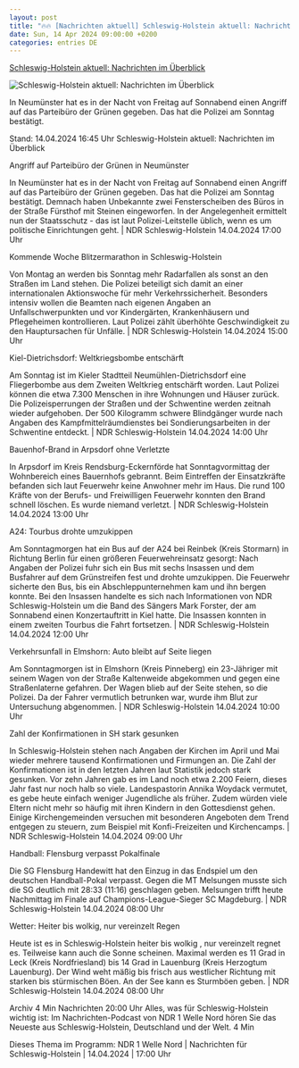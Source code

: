 ```yaml
---
layout: post
title: "🔥🔥 [Nachrichten aktuell] Schleswig-Holstein aktuell: Nachrichten im Überblick"
date: Sun, 14 Apr 2024 09:00:00 +0200
categories: entries DE
---
```

[Schleswig-Holstein aktuell: Nachrichten im Überblick](https://www.ndr.de/nachrichten/schleswig-holstein/Schleswig-Holstein-aktuell-Nachrichten-im-Ueberblick,news3816.html)

![Schleswig-Holstein aktuell: Nachrichten im Überblick](https://www.ndr.de/nachrichten/schleswig-holstein/nachrichtenkompakt126_v-contentxl.png)

In Neumünster hat es in der Nacht von Freitag auf Sonnabend einen Angriff auf das Parteibüro der Grünen gegeben. Das hat die Polizei am Sonntag bestätigt.

Stand: 14.04.2024 16:45 Uhr Schleswig-Holstein aktuell: Nachrichten im Überblick

Angriff auf Parteibüro der Grünen in Neumünster

In Neumünster hat es in der Nacht von Freitag auf Sonnabend einen Angriff auf das Parteibüro der Grünen gegeben. Das hat die Polizei am Sonntag bestätigt. Demnach haben Unbekannte zwei Fensterscheiben des Büros in der Straße Fürsthof mit Steinen eingeworfen. In der Angelegenheit ermittelt nun der Staatsschutz - das ist laut Polizei-Leitstelle üblich, wenn es um politische Einrichtungen geht. | NDR Schleswig-Holstein 14.04.2024 17:00 Uhr

Kommende Woche Blitzermarathon in Schleswig-Holstein

Von Montag an werden bis Sonntag mehr Radarfallen als sonst an den Straßen im Land stehen. Die Polizei beteiligt sich damit an einer internationalen Aktionswoche für mehr Verkehrssicherheit. Besonders intensiv wollen die Beamten nach eigenen Angaben an Unfallschwerpunkten und vor Kindergärten, Krankenhäusern und Pflegeheimen kontrollieren. Laut Polizei zählt überhöhte Geschwindigkeit zu den Hauptursachen für Unfälle. | NDR Schleswig-Holstein 14.04.2024 15:00 Uhr

Kiel-Dietrichsdorf: Weltkriegsbombe entschärft

Am Sonntag ist im Kieler Stadtteil Neumühlen-Dietrichsdorf eine Fliegerbombe aus dem Zweiten Weltkrieg entschärft worden. Laut Polizei können die etwa 7.300 Menschen in ihre Wohnungen und Häuser zurück. Die Polizeisperrungen der Straßen und der Schwentine werden zeitnah wieder aufgehoben. Der 500 Kilogramm schwere Blindgänger wurde nach Angaben des Kampfmittelräumdienstes bei Sondierungsarbeiten in der Schwentine entdeckt. | NDR Schleswig-Holstein 14.04.2024 14:00 Uhr

Bauenhof-Brand in Arpsdorf ohne Verletzte

In Arpsdorf im Kreis Rendsburg-Eckernförde hat Sonntagvormittag der Wohnbereich eines Bauernhofs gebrannt. Beim Eintreffen der Einsatzkräfte befanden sich laut Feuerwehr keine Anwohner mehr im Haus. Die rund 100 Kräfte von der Berufs- und Freiwilligen Feuerwehr konnten den Brand schnell löschen. Es wurde niemand verletzt. | NDR Schleswig-Holstein 14.04.2024 13:00 Uhr

A24: Tourbus drohte umzukippen

Am Sonntagmorgen hat ein Bus auf der A24 bei Reinbek (Kreis Stormarn) in Richtung Berlin für einen größeren Feuerwehreinsatz gesorgt: Nach Angaben der Polizei fuhr sich ein Bus mit sechs Insassen und dem Busfahrer auf dem Grünstreifen fest und drohte umzukippen. Die Feuerwehr sicherte den Bus, bis ein Abschleppunternehmen kam und ihn bergen konnte. Bei den Insassen handelte es sich nach Informationen von NDR Schleswig-Holstein um die Band des Sängers Mark Forster, der am Sonnabend einen Konzertauftritt in Kiel hatte. Die Insassen konnten in einem zweiten Tourbus die Fahrt fortsetzen. | NDR Schleswig-Holstein 14.04.2024 12:00 Uhr

Verkehrsunfall in Elmshorn: Auto bleibt auf Seite liegen

Am Sonntagmorgen ist in Elmshorn (Kreis Pinneberg) ein 23-Jähriger mit seinem Wagen von der Straße Kaltenweide abgekommen und gegen eine Straßenlaterne gefahren. Der Wagen blieb auf der Seite stehen, so die Polizei. Da der Fahrer vermutlich betrunken war, wurde ihm Blut zur Untersuchung abgenommen. | NDR Schleswig-Holstein 14.04.2024 10:00 Uhr

Zahl der Konfirmationen in SH stark gesunken

In Schleswig-Holstein stehen nach Angaben der Kirchen im April und Mai wieder mehrere tausend Konfirmationen und Firmungen an. Die Zahl der Konfirmationen ist in den letzten Jahren laut Statistik jedoch stark gesunken. Vor zehn Jahren gab es im Land noch etwa 2.200 Feiern, dieses Jahr fast nur noch halb so viele. Landespastorin Annika Woydack vermutet, es gebe heute einfach weniger Jugendliche als früher. Zudem würden viele Eltern nicht mehr so häufig mit ihren Kindern in den Gottesdienst gehen. Einige Kirchengemeinden versuchen mit besonderen Angeboten dem Trend entgegen zu steuern, zum Beispiel mit Konfi-Freizeiten und Kirchencamps. | NDR Schleswig-Holstein 14.04.2024 09:00 Uhr

Handball: Flensburg verpasst Pokalfinale

Die SG Flensburg Handewitt hat den Einzug in das Endspiel um den deutschen Handball-Pokal verpasst. Gegen die MT Melsungen musste sich die SG deutlich mit 28:33 (11:16) geschlagen geben. Melsungen trifft heute Nachmittag im Finale auf Champions-League-Sieger SC Magdeburg. | NDR Schleswig-Holstein 14.04.2024 08:00 Uhr

Wetter: Heiter bis wolkig, nur vereinzelt Regen

Heute ist es in Schleswig-Holstein heiter bis wolkig , nur vereinzelt regnet es. Teilweise kann auch die Sonne scheinen. Maximal werden es 11 Grad in Leck (Kreis Nordfriesland) bis 14 Grad in Lauenburg (Kreis Herzogtum Lauenburg). Der Wind weht mäßig bis frisch aus westlicher Richtung mit starken bis stürmischen Böen. An der See kann es Sturmböen geben. | NDR Schleswig-Holstein 14.04.2024 08:00 Uhr

Archiv 4 Min Nachrichten 20:00 Uhr Alles, was für Schleswig-Holstein wichtig ist: Im Nachrichten-Podcast von NDR 1 Welle Nord hören Sie das Neueste aus Schleswig-Holstein, Deutschland und der Welt. 4 Min

Dieses Thema im Programm: NDR 1 Welle Nord | Nachrichten für Schleswig-Holstein | 14.04.2024 | 17:00 Uhr

